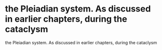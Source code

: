 # the Pleiadian system. As discussed in earlier chapters, during the cataclysm

the Pleiadian system. As discussed in earlier chapters, during the cataclysm